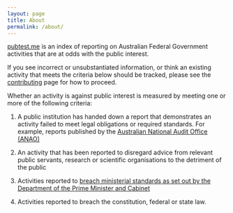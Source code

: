 ```yaml
---
layout: page
title: About
permalink: /about/
---
```

[pubtest.me][pubtestme] is an index of reporting on Australian
Federal Government activities that are at odds with the public interest.

If you see incorrect or unsubstantiated information, or think an existing
activity that meets the criteria below should be tracked, please see the
[contributing](/CONTRIBUTING.md) page for how to proceed.

Whether an activity is against public interest is measured by meeting one or
more of the following criteria:

1. A public institution has handed down a report that demonstrates an
activity failed to meet legal obligations or required standards. For example,
reports published by the [Australian National Audit Office (ANAO)][anao]

2. An activity that has been reported to disregard advice from relevant public
servants, research or scientific organisations to the detriment of the public

3. Activities reported to [breach ministerial standards as set out by the Department of
the Prime Minister and Cabinet][pmc-ministerial-standards]

4. Activities reported to breach the constitution, federal or state law.

[pubtestme]: https://pubtest.me/
[anao]: https://www.anao.gov.au/
[pmc-ministerial-standards]: https://www.pmc.gov.au/resource-centre/government/statement-ministerial-standards
